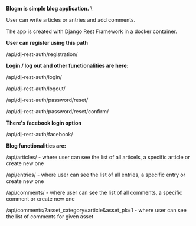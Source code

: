 **Blogm is simple blog application.**
\\

User can write articles or antries and add comments.

The app is created with Django Rest Framework in a docker container.

**User can register using this path**

/api/dj-rest-auth/registration/

**Login / log out and other functionalities are here:**

/api/dj-rest-auth/login/

/api/dj-rest-auth/logout/

/api/dj-rest-auth/password/reset/

/api/dj-rest-auth/password/reset/confirm/


**There's facebook login option**

/api/dj-rest-auth/facebook/


**Blog functionalities are:**

/api/articles/ - where user can see the list of all articels, a specific article or create new one

/api/entries/ - where user can see the list of all entries, a specific entry or create new one

/api/comments/ - where user can see the list of all comments, a specific comment or create new one

/api/comments/?asset_category=article&asset_pk=1 - where user can see the list of comments for given asset

